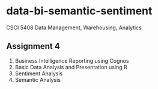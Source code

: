 # data-bi-semantic-sentiment
CSCI 5408 Data Management, Warehousing, Analytics 
## Assignment 4
1. Business Intelligence Reporting using Cognos
2. Basic Data Analysis and Presentation using R
3. Sentiment Analysis
4. Semantic Analysis

